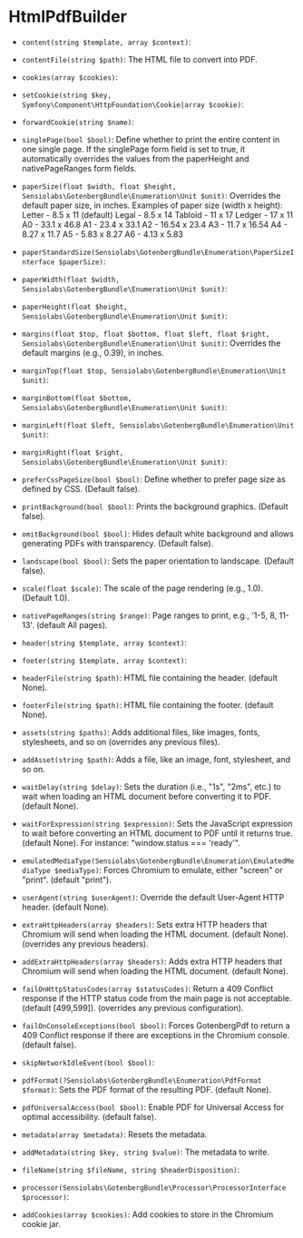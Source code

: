 # HtmlPdfBuilder

* `content(string $template, array $context)`:

* `contentFile(string $path)`:
The HTML file to convert into PDF.

* `cookies(array $cookies)`:

* `setCookie(string $key, Symfony\Component\HttpFoundation\Cookie|array $cookie)`:

* `forwardCookie(string $name)`:

* `singlePage(bool $bool)`:
Define whether to print the entire content in one single page.
If the singlePage form field is set to true, it automatically overrides the values from the paperHeight and nativePageRanges form fields.

* `paperSize(float $width, float $height, Sensiolabs\GotenbergBundle\Enumeration\Unit $unit)`:
Overrides the default paper size, in inches.
Examples of paper size (width x height):
Letter - 8.5 x 11 (default)
Legal - 8.5 x 14
Tabloid - 11 x 17
Ledger - 17 x 11
A0 - 33.1 x 46.8
A1 - 23.4 x 33.1
A2 - 16.54 x 23.4
A3 - 11.7 x 16.54
A4 - 8.27 x 11.7
A5 - 5.83 x 8.27
A6 - 4.13 x 5.83

* `paperStandardSize(Sensiolabs\GotenbergBundle\Enumeration\PaperSizeInterface $paperSize)`:

* `paperWidth(float $width, Sensiolabs\GotenbergBundle\Enumeration\Unit $unit)`:

* `paperHeight(float $height, Sensiolabs\GotenbergBundle\Enumeration\Unit $unit)`:

* `margins(float $top, float $bottom, float $left, float $right, Sensiolabs\GotenbergBundle\Enumeration\Unit $unit)`:
Overrides the default margins (e.g., 0.39), in inches.

* `marginTop(float $top, Sensiolabs\GotenbergBundle\Enumeration\Unit $unit)`:

* `marginBottom(float $bottom, Sensiolabs\GotenbergBundle\Enumeration\Unit $unit)`:

* `marginLeft(float $left, Sensiolabs\GotenbergBundle\Enumeration\Unit $unit)`:

* `marginRight(float $right, Sensiolabs\GotenbergBundle\Enumeration\Unit $unit)`:

* `preferCssPageSize(bool $bool)`:
Define whether to prefer page size as defined by CSS. (Default false).

* `printBackground(bool $bool)`:
Prints the background graphics. (Default false).

* `omitBackground(bool $bool)`:
Hides default white background and allows generating PDFs with
transparency. (Default false).

* `landscape(bool $bool)`:
Sets the paper orientation to landscape. (Default false).

* `scale(float $scale)`:
The scale of the page rendering (e.g., 1.0). (Default 1.0).

* `nativePageRanges(string $range)`:
Page ranges to print, e.g., '1-5, 8, 11-13'. (default All pages).

* `header(string $template, array $context)`:

* `footer(string $template, array $context)`:

* `headerFile(string $path)`:
HTML file containing the header. (default None).

* `footerFile(string $path)`:
HTML file containing the footer. (default None).

* `assets(string $paths)`:
Adds additional files, like images, fonts, stylesheets, and so on (overrides any previous files).

* `addAsset(string $path)`:
Adds a file, like an image, font, stylesheet, and so on.

* `waitDelay(string $delay)`:
Sets the duration (i.e., "1s", "2ms", etc.) to wait when loading an HTML
document before converting it to PDF. (default None).

* `waitForExpression(string $expression)`:
Sets the JavaScript expression to wait before converting an HTML
document to PDF until it returns true. (default None).
For instance: "window.status === 'ready'".

* `emulatedMediaType(Sensiolabs\GotenbergBundle\Enumeration\EmulatedMediaType $mediaType)`:
Forces Chromium to emulate, either "screen" or "print". (default "print").

* `userAgent(string $userAgent)`:
Override the default User-Agent HTTP header. (default None).

* `extraHttpHeaders(array $headers)`:
Sets extra HTTP headers that Chromium will send when loading the HTML
document. (default None). (overrides any previous headers).

* `addExtraHttpHeaders(array $headers)`:
Adds extra HTTP headers that Chromium will send when loading the HTML
document. (default None).

* `failOnHttpStatusCodes(array $statusCodes)`:
Return a 409 Conflict response if the HTTP status code from
the main page is not acceptable. (default [499,599]). (overrides any previous configuration).

* `failOnConsoleExceptions(bool $bool)`:
Forces GotenbergPdf to return a 409 Conflict response if there are
exceptions in the Chromium console. (default false).

* `skipNetworkIdleEvent(bool $bool)`:

* `pdfFormat(?Sensiolabs\GotenbergBundle\Enumeration\PdfFormat $format)`:
Sets the PDF format of the resulting PDF. (default None).

* `pdfUniversalAccess(bool $bool)`:
Enable PDF for Universal Access for optimal accessibility. (default false).

* `metadata(array $metadata)`:
Resets the metadata.

* `addMetadata(string $key, string $value)`:
The metadata to write.

* `fileName(string $fileName, string $headerDisposition)`:

* `processor(Sensiolabs\GotenbergBundle\Processor\ProcessorInterface $processor)`:

* `addCookies(array $cookies)`:
Add cookies to store in the Chromium cookie jar.

